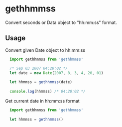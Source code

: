 # gethhmmss
Convert seconds or Data object to "hh:mm:ss" format.

## Usage

Convert given Date object to hh:mm:ss
```js
  import gethhmmss from 'gethhmmss'

  /* Sep 03 2007 04:20:02 */
  let date = new Date(2007, 8, 3, 4, 20, 01)
  
  let hhmmss = gethhmmss(date)
  
  console.log(hhmmss) /* 04:20:02 */
```

Get current date in hh:mm:ss format
```js
  import gethhmmss from 'gethhmmss'
  
  let hhmmss = gethhmmss()
```
